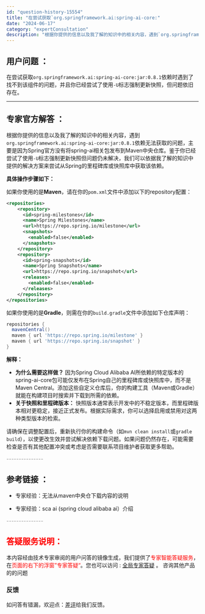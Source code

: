 ```yaml
---
id: "question-history-15554"
title: "在尝试获取`org.springframework.ai:spring-ai-core:"
date: "2024-06-17"
category: "expertConsultation"
description: "根据你提供的信息以及我了解的知识中的相关内容，遇到`org.springframework.ai:spring-ai-core:jar:0.8.1`依赖无法获取的问题，主要是因为Spring官方没有将spring-ai相关包发布到Maven中央仓库。鉴于你已经尝试了使用`-U`标志强制更新快照但问题"
---
```


## 用户问题 ： 
 在尝试获取`org.springframework.ai:spring-ai-core:jar:0.8.1`依赖时遇到了找不到该组件的问题，并且你已经尝试了使用`-U`标志强制更新快照，但问题依旧存在。  

---------------
## 专家官方解答 ：

根据你提供的信息以及我了解的知识中的相关内容，遇到`org.springframework.ai:spring-ai-core:jar:0.8.1`依赖无法获取的问题，主要是因为Spring官方没有将spring-ai相关包发布到Maven中央仓库。鉴于你已经尝试了使用`-U`标志强制更新快照但问题仍未解决，我们可以依据我了解的知识中提供的解决方案来尝试从Spring的里程碑库或快照库中获取该依赖。

**具体操作步骤如下：**

如果你使用的是**Maven**，请在你的`pom.xml`文件中添加以下的repository配置：

```xml
<repositories>
    <repository>
      <id>spring-milestones</id>
      <name>Spring Milestones</name>
      <url>https://repo.spring.io/milestone</url>
      <snapshots>
        <enabled>false</enabled>
      </snapshots>
    </repository>
    <repository>
      <id>spring-snapshots</id>
      <name>Spring Snapshots</name>
      <url>https://repo.spring.io/snapshot</url>
      <releases>
        <enabled>false</enabled>
      </releases>
    </repository>
</repositories>
```

如果你使用的是**Gradle**，则需在你的`build.gradle`文件中添加如下仓库声明：

```groovy
repositories {
  mavenCentral()
  maven { url 'https://repo.spring.io/milestone' }
  maven { url 'https://repo.spring.io/snapshot' }
}
```

**解释：**

- **为什么需要这样做？** 因为Spring Cloud Alibaba AI所依赖的特定版本的spring-ai-core包可能仅发布在Spring自己的里程碑库或快照库中，而不是Maven Central。添加这些自定义仓库后，你的构建工具（Maven或Gradle）就能在构建项目时搜索并下载到所需的依赖。
- **关于快照和里程碑版本：** 快照版本通常表示开发中的不稳定版本，而里程碑版本相对更稳定，接近正式发布。根据实际需求，你可以选择启用或禁用对这两种类型版本的检索。

请确保在调整配置后，重新执行你的构建命令（如`mvn clean install`或`gradle build`），以使更改生效并尝试解决依赖下载问题。如果问题仍然存在，可能需要检查是否有其他配置冲突或考虑是否需要联系项目维护者获取更多帮助。


<font color="#949494">---------------</font> 


## 参考链接 ：

* 专家经验：无法从maven中央仓下载内容的说明 
 
 * 专家经验：sca ai (spring cloud alibaba ai）介绍 


 <font color="#949494">---------------</font> 
 


## <font color="#FF0000">答疑服务说明：</font> 

本内容经由技术专家审阅的用户问答的镜像生成，我们提供了<font color="#FF0000">专家智能答疑服务</font>，在<font color="#FF0000">页面的右下的浮窗”专家答疑“</font>。您也可以访问 : [全局专家答疑](https://answer.opensource.alibaba.com/docs/intro) 。 咨询其他产品的的问题

### 反馈
如问答有错漏，欢迎点：[差评](https://ai.nacos.io/user/feedbackByEnhancerGradePOJOID?enhancerGradePOJOId=15579)给我们反馈。
